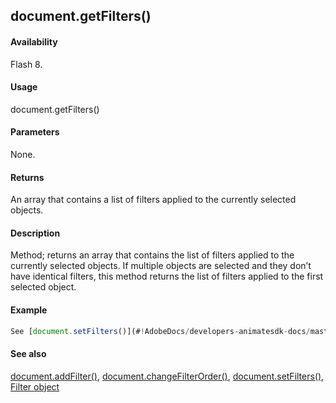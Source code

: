 ## document.getFilters()

#### Availability

Flash 8.

#### Usage

document.getFilters()

#### Parameters

None.

#### Returns

An array that contains a list of filters applied to the currently selected objects.

#### Description

Method; returns an array that contains the list of filters applied to the currently selected objects. If multiple objects are selected and they don’t have identical filters, this method returns the list of filters applied to the first selected object.

#### Example

```javascript
See [document.setFilters()](#!AdobeDocs/developers-animatesdk-docs/master/Document_object/docum530.md).

```
#### See also

[document.addFilter()](#!AdobeDocs/developers-animatesdk-docs/master/Document_object/documen3.md), [document.changeFilterOrder()](#!AdobeDocs/developers-animatesdk-docs/master/Document_object/docume29.md), [document.setFilters()](#!AdobeDocs/developers-animatesdk-docs/master/Document_object/docum530.md), [Filter object](#!AdobeDocs/developers-animatesdk-docs/master/Filter_object/filter_summary.md)
